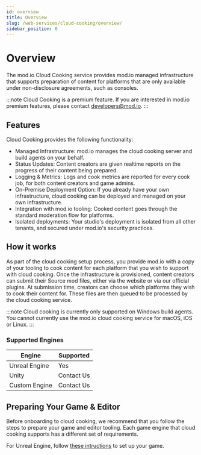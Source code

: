 ```yaml
---
id: overview
title: Overview
slug: /web-services/cloud-cooking/overview/
sidebar_position: 0
---
```


# Overview

The mod.io Cloud Cooking service provides mod.io managed infrastructure that supports preparation of content for platforms that are only available under non-disclosure agreements, such as consoles.

:::note
Cloud Cooking is a premium feature. If you are interested in mod.io premium features, please contact developers@mod.io.
:::

## Features

Cloud Cooking provides the following functionality:
* Managed Infrastructure: mod.io manages the cloud cooking server and build agents on your behalf.
* Status Updates: Content creators are given realtime reports on the progress of their content being prepared.
* Logging & Metrics: Logs and cook metrics are reported for every cook job, for both content creators and game admins.
* On-Premise Deployment Option: If you already have your own infrastructure, cloud cooking can be deployed and managed on your own infrastructure.
* Integration with mod.io tooling: Cooked content goes through the standard moderation flow for platforms.
* Isolated deployments: Your studio's deployment is isolated from all other tenants, and secured under mod.io's security practices.

## How it works

As part of the cloud cooking setup process, you provide mod.io with a copy of your tooling to cook content for each platform that you wish to support with cloud cooking. Once the infrastructure is provisioned, content creators can submit their Source mod files, either via the website or via our official plugins. At submission time, creators can choose which platforms they wish to cook their content for. These files are then queued to be processed by the cloud cooking service.

:::note
Cloud cooking is currently only supported on Windows build agents. You cannot currently use the mod.io cloud cooking service for macOS, iOS or Linux.
:::

### Supported Engines

| Engine    | Supported |
| -------- | ------- |
| Unreal Engine  | Yes    |
| Unity | Contact Us     |
| Custom Engine   | Contact Us    |

## Preparing Your Game & Editor

Before onboarding to cloud cooking, we recommend that you follow the steps to prepare your game and editor tooling. Each game engine that cloud cooking supports has a different set of requirements.

For Unreal Engine, follow [these intructions](/web-services/cloud-cooking/preparing-your-game-unreal) to set up your game.